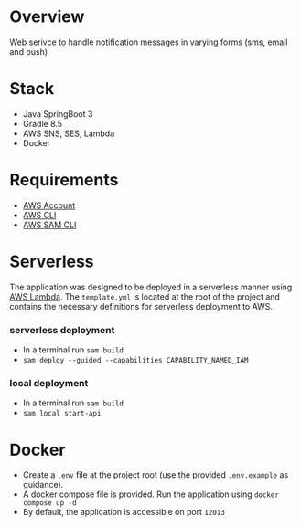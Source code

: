 # Overview

Web serivce to handle notification messages in varying forms (sms, email and push)

# Stack

- Java SpringBoot 3
- Gradle 8.5
- AWS SNS, SES, Lambda
- Docker

# Requirements

- [AWS Account](https://portal.aws.amazon.com/billing/signup#/start/email)
- [AWS CLI](https://aws.amazon.com/cli/)
- [AWS SAM CLI](https://docs.aws.amazon.com/serverless-application-model/latest/developerguide/install-sam-cli.html)

# Serverless

The application was designed to be deployed in a serverless manner using [AWS Lambda](https://aws.amazon.com/lambda/).
The ```template.yml``` is located at the root of the project and contains the necessary definitions 
for serverless deployment to AWS.

### serverless deployment

- In a terminal run ```sam build```
- ```sam deploy --guided --capabilities CAPABILITY_NAMED_IAM```

### local deployment
- In a terminal run ```sam build```
- ```sam local start-api```

# Docker

- Create a ```.env``` file at the project root (use the provided ```.env.example``` as guidance).
- A docker compose file is provided. Run the application using ```docker compose up -d```
- By default, the application is accessible on port ```12013```
